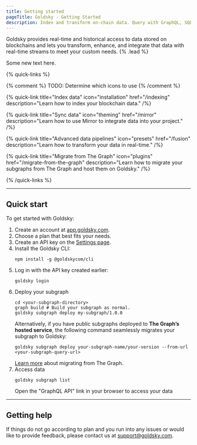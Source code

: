 ```yaml
---
title: Getting started
pageTitle: Goldsky - Getting Started
description: Index and transform on-chain data. Query with GraphQL, SQL, and more.
---
```


Goldsky provides real-time and historical access to data stored on blockchains and lets you transform, enhance, and integrate that data with real-time streams to meet your custom needs. {% .lead %}

Some new text here.

{% quick-links %}

{% comment %}
TODO: Determine which icons to use
{% /comment %}

{% quick-link title="Index data" icon="installation" href="/indexing" description="Learn how to index your blockchain data." /%}

{% quick-link title="Sync data" icon="theming" href="/mirror" description="Learn how to use Mirror to integrate data into your project." /%}

{% quick-link title="Advanced data pipelines" icon="presets" href="/fusion" description="Learn how to transform your data in real-time." /%}

{% quick-link title="Migrate from The Graph" icon="plugins" href="/migrate-from-the-graph" description="Learn how to migrate your subgraphs from The Graph and host them on Goldsky." /%}

{% /quick-links %}

---

## Quick start

To get started with Goldsky:

1. Create an account at [app.goldsky.com](https://app.goldsky.com "target=hello").
1. Choose a plan that best fits your needs.
1. Create an API key on the [Settings page](https://app.goldsky.com/dashboard/settings).
1. Install the Goldsky CLI:
   ```shell
   npm install -g @goldskycom/cli
   ```
1. Log in with the API key created earlier:
   ```shell
   goldsky login
   ```
1. Deploy your subgraph
   ```shell
   cd <your-subgraph-directory>
   graph build # Build your subgraph as normal.
   goldsky subgraph deploy my-subgraph/1.0.0
   ```
   Alternatively, if you have public subgraphs deployed to **The Graph’s hosted service**, the following command seamlessly migrates your subgraph to Goldsky:
   ```shell
   goldsky subgraph deploy your-subgraph-name/your-version --from-url <your-subgraph-query-url>
   ```
   [Learn more](/migrate-from-the-graph) about migrating from The Graph.
1. Access data
   ```shell
   goldsky subgraph list
   ```
   Open the "GraphQL API" link in your browser to access your data

---

## Getting help

If things do not go according to plan and you run into any issues or would like to provide feedback, please contact us at [support@goldsky.com](mailto:support@goldsky.com).
